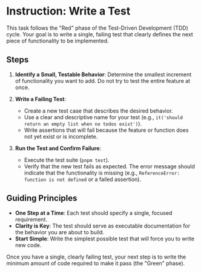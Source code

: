 # Instruction: Write a Test

This task follows the "Red" phase of the Test-Driven Development (TDD) cycle. Your goal is to write a single, failing test that clearly defines the next piece of functionality to be implemented.

## Steps

1.  **Identify a Small, Testable Behavior**: Determine the smallest increment of functionality you want to add. Do not try to test the entire feature at once.

2.  **Write a Failing Test**:
    *   Create a new test case that describes the desired behavior.
    *   Use a clear and descriptive name for your test (e.g., `it('should return an empty list when no todos exist')`).
    *   Write assertions that will fail because the feature or function does not yet exist or is incomplete.

3.  **Run the Test and Confirm Failure**:
    *   Execute the test suite (`pnpm test`).
    *   Verify that the new test fails as expected. The error message should indicate that the functionality is missing (e.g., `ReferenceError: function is not defined` or a failed assertion).

## Guiding Principles

*   **One Step at a Time**: Each test should specify a single, focused requirement.
*   **Clarity is Key**: The test should serve as executable documentation for the behavior you are about to build.
*   **Start Simple**: Write the simplest possible test that will force you to write new code.

Once you have a single, clearly failing test, your next step is to write the minimum amount of code required to make it pass (the "Green" phase).
